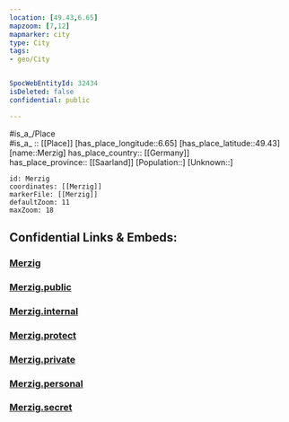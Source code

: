 ```yaml
---
location: [49.43,6.65] 
mapzoom: [7,12] 
mapmarker: city 
type: City
tags:
- geo/City


SpocWebEntityId: 32434
isDeleted: false
confidential: public

---
```

#is_a_/Place  
#is_a_ :: [[Place]] 
[has_place_longitude::6.65] 
[has_place_latitude::49.43] 
[name::Merzig] 
has_place_country:: [[Germany]]  
has_place_province:: [[Saarland]] 
[Population::] 
[Unknown::] 


```leaflet
id: Merzig
coordinates: [[Merzig]] 
markerFile: [[Merzig]] 
defaultZoom: 11 
maxZoom: 18
```


## Confidential Links & Embeds: 

### [Merzig](/_Standards/Earth/Continent/Europe/Europe~Central/Germany/Germany~West/Saarland/counties~Saarland/Merzig-Wadern/cities~Merzig-Wadern/Merzig.md) 

### [Merzig.public](/_public/Earth/Continent/Europe/Europe~Central/Germany/Germany~West/Saarland/counties~Saarland/Merzig-Wadern/cities~Merzig-Wadern/Merzig.public.md) 

### [Merzig.internal](/_internal/Earth/Continent/Europe/Europe~Central/Germany/Germany~West/Saarland/counties~Saarland/Merzig-Wadern/cities~Merzig-Wadern/Merzig.internal.md) 

### [Merzig.protect](/_protect/Earth/Continent/Europe/Europe~Central/Germany/Germany~West/Saarland/counties~Saarland/Merzig-Wadern/cities~Merzig-Wadern/Merzig.protect.md) 

### [Merzig.private](/_private/Earth/Continent/Europe/Europe~Central/Germany/Germany~West/Saarland/counties~Saarland/Merzig-Wadern/cities~Merzig-Wadern/Merzig.private.md) 

### [Merzig.personal](/_personal/Earth/Continent/Europe/Europe~Central/Germany/Germany~West/Saarland/counties~Saarland/Merzig-Wadern/cities~Merzig-Wadern/Merzig.personal.md) 

### [Merzig.secret](/_secret/Earth/Continent/Europe/Europe~Central/Germany/Germany~West/Saarland/counties~Saarland/Merzig-Wadern/cities~Merzig-Wadern/Merzig.secret.md)

